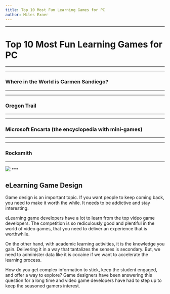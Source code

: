 ```yaml
---
title: Top 10 Most Fun Learning Games for PC
author: Miles Exner
---
```

***
# Top 10 Most Fun Learning Games for PC
***
***
### Where in the World is Carmen Sandiego?
***
***
### Oregon Trail
***
***
### Microsoft Encarta (the encyclopedia with mini-games)
***
***
### Rocksmith
***
<img src="https://upload.wikimedia.org/wikipedia/en/a/ae/Rocksmith_2014_cover.jpg"/>
***

## eLearning Game Design

Game design is an important topic. If you want people to keep coming back, you need to make it worth the while. It needs to be addictive and stay interesting. 

eLearning game developers have a lot to learn from the top video game developers. The competition is so rediculously good and plentiful in the world of video games, that you need to deliver an experience that is worthwhile. 

On the other hand, with academic learning activities, it is the knowledge you gain. Delivering it in a way that tantalizes the senses is secondary. But, we need to administer data like it is cocaine if we want to accelerate the learning process.

How do you get complex information to stick, keep the student engaged, and offer a way to explore? Game designers have been answering this question for a long time and video game developers have had to step up to keep the seasoned gamers interest. 

